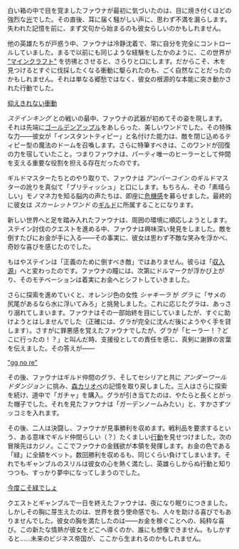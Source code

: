 <!-- title: セレス・ファウナ -->
<!-- status: 生存 -->

白い箱の中で目を覚ましたファウナが最初に気づいたのは、目に焼き付くほどの強烈な[光](https://www.youtube.com/live/VrLNA0SjYN8?si=8uBOHktGG-Kzh9WB&t=247)でした。その直後、耳に届く騒がしい声に、思わず不満を漏らします。失われた記憶を前に、まず文句から始まるのも彼女らしいのかもしれません。

他の英雄たちが戸惑う中、ファウナは冷静沈着で、常に自分を完全にコントロールしていました。まるで以前にも同じような経験をしたかのように、この世界が ["マインクラフト"](https://www.youtube.com/live/VrLNA0SjYN8?si=s__Wo-nNYnk4VH3F&t=1682) を彷彿とさせると、さらりと口にします。だからこそ、木を見つけるとすぐに伐採したくなる衝動に駆られたのも、ごく自然なことだったのかもしれません。それは単なる郷愁ではなく、彼女の根源的な本能に突き動かされた行動でした。

[抑えきれない衝動](#embed:https://www.youtube.com/live/VrLNA0SjYN8?si=4SkKMgTqMYkdVuaV&t=2875)

_ステインキング_ との戦いの最中、ファウナの武器が初めてその姿を現します。それは先端に[ゴールデンアップル](https://www.youtube.com/live/VrLNA0SjYN8?si=c8218mEL2pzXTcr2&t=3173)をあしらった、美しいワンドでした。その特殊な力――彼女が「インスタントティピー」と名付けた能力は、敵を閉じ込めるティピー型の魔法のドームを召喚します。さらに特筆すべきは、このワンドが回復の力を宿していたこと。つまりファウナは、パーティ唯一のヒーラーとして仲間を支える重要な役割を担える存在だったのです。

ギルドマスターたちとのやり取りで、ファウナは _アンバーコイン_ のギルドマスターの訛りを真似て「ブリティッシュ」と口にします。もちろん、その「素晴らしい」モノマネ力を知る脳内の声たちは、即座に[危機感](https://www.youtube.com/live/VrLNA0SjYN8?si=0_DR3pQaTV-Eefyw&t=3234)を募らせました。最終的に彼女は _スカーレットワンド_ の[ギルド](https://www.youtube.com/live/VrLNA0SjYN8?si=-WFwPJ36yVIN8B7Z&t=3441)に所属することになります。

新しい世界へと足を踏み入れたファウナは、周囲の環境に順応しようとします。ステイン討伐のクエストを進める中、ファウナは興味深い発見をしました。敵を倒すたびにお金が手に入る――その事実に、彼女は思わず不敵な笑みを浮かべ、奇妙な喜びを感じたのでした。

もはやステインは「正義のために倒すべき敵」ではありません。彼らは「[収入源](https://www.youtube.com/live/VrLNA0SjYN8?si=Ewua3iV9CrElQap3&t=5008)」へと変わったのです。ファウナの瞳には、次第にドルマークが浮かび上がり、そのモチベーションは着実にお金へとシフトしていきました。

さらに探索を進めていくと、オレンジ色の女性 _シャキーラ_ が _グラ_ に「サメの尻尾があるなら水に浮いてみろ」と挑発しました。これに応じたグラは、あっさり溺れてしまいます。ファウナはその一部始終を目にしていましたが、すぐに助けようとはしませんでした（正確には、グラが完全に沈んだ後にようやく手を貸します）。さすがに罪悪感を覚えたファウナでしたが、グラが「ヒーラー！？どこに行ったの！？」と叫んだ時、支援役としての責任を感じ、真剣に謝罪の言葉を伝えました。その答えが――

["gg no re"](#embed:https://www.youtube.com/live/VrLNA0SjYN8?t=6903)

その後、ファウナはギルド仲間のグラ、そしてセシリアと共に _アンダーワールドダンジョン_ に挑み、[森カリオペ](https://www.youtube.com/live/VrLNA0SjYN8?si=-eUxCKiyxKEaV8hA&t=9484)の記憶を取り戻しました。三人はさらに探索を続け、道中で「ガチャ」を購入。グラが引き当てたのは、やたらと長くとがった帽子でした。それを見たファウナは「ガーデンノームみたい」と、すかさずツッコミを入れます。

その後、二人は決闘し、ファウナが見事勝利を収めます。戦利品を要求するという、ある意味でギルド仲間らしい（？）たくましい[行動](https://www.youtube.com/live/VrLNA0SjYN8?si=xCvDCmma03qWhWhk&t=11073)を見せつけました。次の冒険先はカジノ。ここでファウナの金銭欲が本領を発揮します。お金の色である「緑」に全額をベット。数回勝利を収めるも、同じくらい負けてしまいます。それでもギャンブルのスリルは彼女の心を熱く満たし、英雄らしからぬ行動と知りつつも、すっかり夢中になってしまうのでした。

[今度こそ緑でしょ](#embed:https://www.youtube.com/live/VrLNA0SjYN8?t=11878)

クエストとギャンブルで一日を終えたファウナは、夜になり眠りにつきました。しかしその胸に芽生えたのは、世界を救う使命感でも、人々を助ける喜びでもありませんでした。彼女の胸を満たしたのは――お金を稼ぐことへの、純粋な喜び。この新たな情熱が彼女をどこへ導くのか、誰にも想像できません。もしかすると……未来のビジネス帝国が、ここから生まれるのかもしれません。